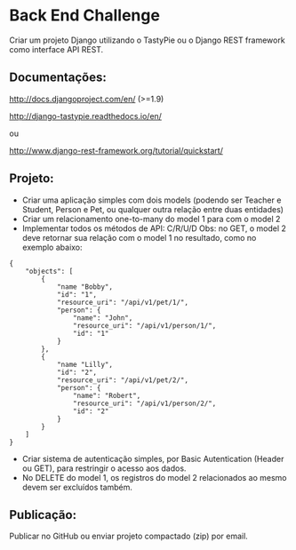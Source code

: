 # Back End Challenge

Criar um projeto Django utilizando o TastyPie ou o Django REST framework como interface API REST.


## Documentações:

http://docs.djangoproject.com/en/ (>=1.9)

http://django-tastypie.readthedocs.io/en/

ou

http://www.django-rest-framework.org/tutorial/quickstart/


## Projeto:

* Criar uma aplicação simples com dois models (podendo ser Teacher e Student, Person e Pet, ou qualquer outra relação entre duas entidades)
* Criar um relacionamento one-to-many do model 1 para com o model 2
* Implementar todos os métodos de API: C/R/U/D 
   Obs: no GET, o model 2 deve retornar sua relação com o model 1 no resultado, como no exemplo abaixo:

```
{
    "objects": [
        {
            "name "Bobby",
            "id": "1",
            "resource_uri": "/api/v1/pet/1/",
            "person": {
                "name": "John",
                "resource_uri": "/api/v1/person/1/",
                "id": "1"
            }
        },
        {
            "name "Lilly",
            "id": "2",
            "resource_uri": "/api/v1/pet/2/",
            "person": {
                "name": "Robert",
                "resource_uri": "/api/v1/person/2/",
                "id": "2"
            }
        }
    ]
}
```
    

* Criar sistema de autenticação simples, por Basic Autentication (Header ou GET), para restringir o acesso aos dados.
* No DELETE do model 1, os registros do model 2 relacionados ao mesmo devem ser excluídos também.


## Publicação:

Publicar no GitHub ou enviar projeto compactado (zip) por email.
